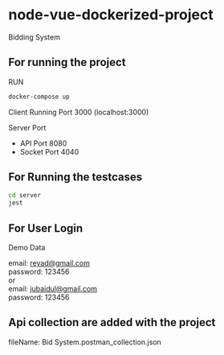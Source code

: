 # node-vue-dockerized-project
Bidding System

## For running the project 
RUN
```sh
docker-compose up
```

Client Running Port 3000 (localhost:3000) 

Server Port 
- API Port 8080
- Socket Port 4040

## For Running the testcases
```sh
cd server
jest
```

## For User Login
Demo Data 

email: reyad@gmail.com<br />
password: 123456 <br />
or <br />
email: jubaidul@gmail.com<br />
password: 123456

## Api collection are added with the project
fileName: Bid System.postman_collection.json
